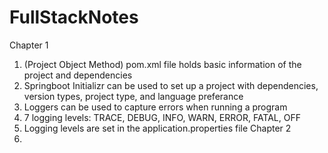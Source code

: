 # FullStackNotes
Chapter 1
1) (Project Object Method) pom.xml file holds basic information of the project and dependencies
2) Springboot Initializr can be used to set up a project with dependencies, version types, project type, and language preferance
3) Loggers can be used to capture errors when running a program
4) 7 logging levels: TRACE, DEBUG, INFO, WARN, ERROR, FATAL, OFF
5) Logging levels are set in the application.properties file
Chapter 2
1) 
